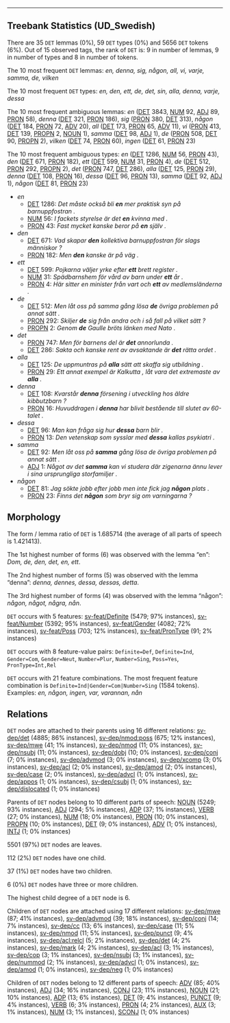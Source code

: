 

--------------------------------------------------------------------------------

## Treebank Statistics (UD_Swedish)

There are 35 `DET` lemmas (0%), 59 `DET` types (0%) and 5656 `DET` tokens (6%).
Out of 15 observed tags, the rank of `DET` is: 9 in number of lemmas, 9 in number of types and 8 in number of tokens.

The 10 most frequent `DET` lemmas: <em>en, denna, sig, någon, all, vi, varje, samma, de, vilken</em>

The 10 most frequent `DET` types:  <em>en, den, ett, de, det, sin, alla, denna, varje, dessa</em>

The 10 most frequent ambiguous lemmas: <em>en</em> ([DET]() 3843, [NUM]() 92, [ADJ]() 89, [PRON]() 58), <em>denna</em> ([DET]() 321, [PRON]() 186), <em>sig</em> ([PRON]() 380, [DET]() 313), <em>någon</em> ([DET]() 184, [PRON]() 72, [ADV]() 20), <em>all</em> ([DET]() 173, [PRON]() 65, [ADV]() 11), <em>vi</em> ([PRON]() 413, [DET]() 139, [PROPN]() 2, [NOUN]() 1), <em>samma</em> ([DET]() 98, [ADJ]() 1), <em>de</em> ([PRON]() 508, [DET]() 90, [PROPN]() 2), <em>vilken</em> ([DET]() 74, [PRON]() 60), <em>ingen</em> ([DET]() 61, [PRON]() 23)

The 10 most frequent ambiguous types:  <em>en</em> ([DET]() 1286, [NUM]() 56, [PRON]() 43), <em>den</em> ([DET]() 671, [PRON]() 182), <em>ett</em> ([DET]() 599, [NUM]() 31, [PRON]() 4), <em>de</em> ([DET]() 512, [PRON]() 292, [PROPN]() 2), <em>det</em> ([PRON]() 747, [DET]() 286), <em>alla</em> ([DET]() 125, [PRON]() 29), <em>denna</em> ([DET]() 108, [PRON]() 16), <em>dessa</em> ([DET]() 96, [PRON]() 13), <em>samma</em> ([DET]() 92, [ADJ]() 1), <em>någon</em> ([DET]() 81, [PRON]() 23)


* <em>en</em>
  * [DET]() 1286: <em>Det måste också bli <b>en</b> mer praktisk syn på barnuppfostran .</em>
  * [NUM]() 56: <em>I fackets styrelse är det <b>en</b> kvinna med .</em>
  * [PRON]() 43: <em>Fast mycket kanske beror på <b>en</b> själv .</em>
* <em>den</em>
  * [DET]() 671: <em>Vad skapar <b>den</b> kollektiva barnuppfostran för slags människor ?</em>
  * [PRON]() 182: <em>Men <b>den</b> kanske är på väg .</em>
* <em>ett</em>
  * [DET]() 599: <em>Pojkarna väljer yrke efter <b>ett</b> brett register .</em>
  * [NUM]() 31: <em>Spädbarnshem för vård av barn under <b>ett</b> år .</em>
  * [PRON]() 4: <em>Här sitter en minister från vart och <b>ett</b> av medlemsländerna .</em>
* <em>de</em>
  * [DET]() 512: <em>Men låt oss på samma gång lösa <b>de</b> övriga problemen på annat sätt .</em>
  * [PRON]() 292: <em>Skiljer <b>de</b> sig från andra och i så fall på vilket sätt ?</em>
  * [PROPN]() 2: <em>Genom <b>de</b> Gaulle bröts länken med Nato .</em>
* <em>det</em>
  * [PRON]() 747: <em>Men för barnens del är <b>det</b> annorlunda .</em>
  * [DET]() 286: <em>Sakta och kanske rent av avsaktande är <b>det</b> rätta ordet .</em>
* <em>alla</em>
  * [DET]() 125: <em>De uppmuntras på <b>alla</b> sätt att skaffa sig utbildning .</em>
  * [PRON]() 29: <em>Ett annat exempel är Kalkutta , låt vara det extremaste av <b>alla</b> .</em>
* <em>denna</em>
  * [DET]() 108: <em>Kvarstår <b>denna</b> försening i utveckling hos äldre kibbutzbarn ?</em>
  * [PRON]() 16: <em>Huvuddragen i <b>denna</b> har blivit bestående till slutet av 60-talet .</em>
* <em>dessa</em>
  * [DET]() 96: <em>Man kan fråga sig hur <b>dessa</b> barn blir .</em>
  * [PRON]() 13: <em>Den vetenskap som sysslar med <b>dessa</b> kallas psykiatri .</em>
* <em>samma</em>
  * [DET]() 92: <em>Men låt oss på <b>samma</b> gång lösa de övriga problemen på annat sätt .</em>
  * [ADJ]() 1: <em>Något av det <b>samma</b> kan vi studera där zigenarna ännu lever i sina ursprungliga storfamiljer .</em>
* <em>någon</em>
  * [DET]() 81: <em>Jag sökte jobb efter jobb men inte fick jag <b>någon</b> plats .</em>
  * [PRON]() 23: <em>Finns det <b>någon</b> som bryr sig om varningarna ?</em>

## Morphology

The form / lemma ratio of `DET` is 1.685714 (the average of all parts of speech is 1.421413).

The 1st highest number of forms (6) was observed with the lemma “en”: <em>Dom, de, den, det, en, ett</em>.

The 2nd highest number of forms (5) was observed with the lemma “denna”: <em>denna, dennes, dessa, dessas, detta</em>.

The 3rd highest number of forms (4) was observed with the lemma “någon”: <em>någon, något, några, nån</em>.

`DET` occurs with 5 features: [sv-feat/Definite]() (5479; 97% instances), [sv-feat/Number]() (5392; 95% instances), [sv-feat/Gender]() (4082; 72% instances), [sv-feat/Poss]() (703; 12% instances), [sv-feat/PronType]() (91; 2% instances)

`DET` occurs with 8 feature-value pairs: `Definite=Def`, `Definite=Ind`, `Gender=Com`, `Gender=Neut`, `Number=Plur`, `Number=Sing`, `Poss=Yes`, `PronType=Int,Rel`

`DET` occurs with 21 feature combinations.
The most frequent feature combination is `Definite=Ind|Gender=Com|Number=Sing` (1584 tokens).
Examples: <em>en, någon, ingen, var, varannan, nån</em>


## Relations

`DET` nodes are attached to their parents using 16 different relations: [sv-dep/det]() (4885; 86% instances), [sv-dep/nmod:poss]() (675; 12% instances), [sv-dep/mwe]() (41; 1% instances), [sv-dep/nmod]() (11; 0% instances), [sv-dep/nsubj]() (11; 0% instances), [sv-dep/dobj]() (10; 0% instances), [sv-dep/conj]() (7; 0% instances), [sv-dep/advmod]() (3; 0% instances), [sv-dep/xcomp]() (3; 0% instances), [sv-dep/acl]() (2; 0% instances), [sv-dep/amod]() (2; 0% instances), [sv-dep/case]() (2; 0% instances), [sv-dep/advcl]() (1; 0% instances), [sv-dep/appos]() (1; 0% instances), [sv-dep/csubj]() (1; 0% instances), [sv-dep/dislocated]() (1; 0% instances)

Parents of `DET` nodes belong to 10 different parts of speech: [NOUN]() (5249; 93% instances), [ADJ]() (294; 5% instances), [ADP]() (37; 1% instances), [VERB]() (27; 0% instances), [NUM]() (18; 0% instances), [PRON]() (10; 0% instances), [PROPN]() (10; 0% instances), [DET]() (9; 0% instances), [ADV]() (1; 0% instances), [INTJ]() (1; 0% instances)

5501 (97%) `DET` nodes are leaves.

112 (2%) `DET` nodes have one child.

37 (1%) `DET` nodes have two children.

6 (0%) `DET` nodes have three or more children.

The highest child degree of a `DET` node is 6.

Children of `DET` nodes are attached using 17 different relations: [sv-dep/mwe]() (87; 41% instances), [sv-dep/advmod]() (39; 18% instances), [sv-dep/conj]() (14; 7% instances), [sv-dep/cc]() (13; 6% instances), [sv-dep/case]() (11; 5% instances), [sv-dep/nmod]() (11; 5% instances), [sv-dep/punct]() (9; 4% instances), [sv-dep/acl:relcl]() (5; 2% instances), [sv-dep/det]() (4; 2% instances), [sv-dep/mark]() (4; 2% instances), [sv-dep/acl]() (3; 1% instances), [sv-dep/cop]() (3; 1% instances), [sv-dep/nsubj]() (3; 1% instances), [sv-dep/nummod]() (2; 1% instances), [sv-dep/advcl]() (1; 0% instances), [sv-dep/amod]() (1; 0% instances), [sv-dep/neg]() (1; 0% instances)

Children of `DET` nodes belong to 12 different parts of speech: [ADV]() (85; 40% instances), [ADJ]() (34; 16% instances), [CONJ]() (23; 11% instances), [NOUN]() (21; 10% instances), [ADP]() (13; 6% instances), [DET]() (9; 4% instances), [PUNCT]() (9; 4% instances), [VERB]() (6; 3% instances), [PRON]() (4; 2% instances), [AUX]() (3; 1% instances), [NUM]() (3; 1% instances), [SCONJ]() (1; 0% instances)

